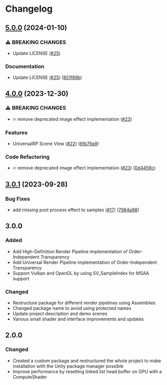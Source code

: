# Changelog

## [5.0.0](https://github.com/happy-turtle/oit-unity/compare/v4.0.0...v5.0.0) (2024-01-10)


### ⚠ BREAKING CHANGES

* Update LICENSE ([#25](https://github.com/happy-turtle/oit-unity/issues/25))

### Documentation

* Update LICENSE ([#25](https://github.com/happy-turtle/oit-unity/issues/25)) ([851f89b](https://github.com/happy-turtle/oit-unity/commit/851f89bc361c258b44c319731ee363ecf130cd15))

## [4.0.0](https://github.com/happy-turtle/oit-unity/compare/v3.0.1...v4.0.0) (2023-12-30)


### ⚠ BREAKING CHANGES

* :fire: remove deprecated image effect implementation ([#23](https://github.com/happy-turtle/oit-unity/issues/23))

### Features

* UniversalRP Scene View ([#22](https://github.com/happy-turtle/oit-unity/issues/22)) ([6fb79a9](https://github.com/happy-turtle/oit-unity/commit/6fb79a906a67ca9f5323488241df82cabc4cfdb0))


### Code Refactoring

* :fire: remove deprecated image effect implementation ([#23](https://github.com/happy-turtle/oit-unity/issues/23)) ([0d4459c](https://github.com/happy-turtle/oit-unity/commit/0d4459c94866c500f2bd6a64d600ce9738569635))

## [3.0.1](https://github.com/happy-turtle/oit-unity/compare/3.0.0...v3.0.1) (2023-09-28)


### Bug Fixes

* add missing post process effect to samples ([#17](https://github.com/happy-turtle/oit-unity/issues/17)) ([7984a98](https://github.com/happy-turtle/oit-unity/commit/7984a98e737c2abd36fc14f6dcfc2c40d07292bc))

## 3.0.0

### Added

- Add High-Definition Render Pipeline implementation of Order-Independent Transparency
- Add Universal Render Pipeline implementation of Order-Independent Transparency
- Support Vulkan and OpenGL by using SV_SampleIndex for MSAA support

### Changed

- Restructure package for different render pipelines using Assemblies
- Changed package name to avoid using protected names
- Update project description and demo scenes
- Various small shader and interface improvements and updates

## 2.0.0

### Changed

- Created a custom package and restructured the whole project to make installation with the Unity package manager
  possible
- Improve performance by resetting linked list head buffer on GPU with a ComputeShader
